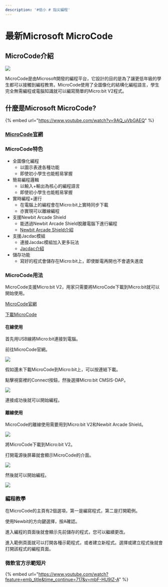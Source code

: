 ```yaml
---
description: '#低小 # 指尖編程'
---
```


# 最新Microsoft MicroCode

## MicroCode介紹

![](https://kittenbothk.readthedocs.io/en/latest/\_images/newbit1.png)

MicroCode是由Microsoft開發的編程平台，它設計的目的是為了讓更低年級的學生都可以接觸到編程教育。MicroCode使用了全圖像化的結構化編程語言，學生完全無需編程或電腦知識就可以編寫簡單的Micro:bit V2程式。

## 什麼是Microsoft MicroCode?

{% embed url="https://www.youtube.com/watch?v=9AQ_uVbGAEQ" %}

### [MicroCode官網](https://microsoft.github.io/microcode/#H4sIAEmiv2MAA32OWwuCMBiG/1JmB3aZIrXhFJmH5V1lwre0AhWdv75PZ9BVVy8PvKe7Zv2tJs/8mNZUvfe0OkBYtah0UY7aQDJ6IEUPkaC7TDMnTAzHhoMAWFGK4cdP//q5chwKyPEZpFw1+CPG/Svmt5Fghe8yZ+aHN3B35sDwSnMPu6aMbS2b5muZWsQ/4Tbght2SpVdMua939rhsnUs2XjLSUfWCQtEucDeaAyMf85b1ohABAAA=)

### MicroCode特色

* 全圖像化編程
  * 以圖示表達各種功能
  * 即使初小學生也能輕易掌握
* 簡易編程邏輯
  * 以輸入+輸出為核心的編程語言
  * 即使初小學生也能輕易掌握
* 實時編程+運行
  * 在電腦上的編程會在Micro:bit上實時同步下載
  * 亦實現可以離線編程
* 支援Newbit Arcade Shield
  * 能透過Newbit Arcade Shield脫離電腦下進行編程
  * [Newbit Arcade Shield介紹](../expansion\_board/newbit-arcade-shield/arcadeshield.md)
* 支援Jacdac模組
  * 連接Jacdac模組加入更多玩法
  * [Jacdac介紹](../microsoft-jacdac-xi-lie/jacdac.md)
* 儲存功能
  * 寫好的程式會儲存在Micro:bit上，即使斷電再開也不會遺失進度

### MicroCode用法

MicroCode支援Micro:bit V2，用家只需要將MicroCode下載到Micro:bit就可以開始使用。

[MicroCode官網](https://microsoft.github.io/microcode/#H4sIAMDPv2MAA32OWwuCMBiG/1JmB3aZIrXhFJmH5V1lwre0AhWdv75PZ9BVVy8PvKe7Zv2tJs/8mNZUvfe0OkBYtah0UY7aQDJ6IEUPkaC7TDMnTAzHhoMAWFGK4cdP//q5chwKyPEZpFw1+CPG/Svmt5Fghe8yZ+aHN3B35sDwSnMPu6aMbS2b5muZWsQ/4Tbght2SpVdMua939rhsnUs2XjLSUfWCQtEucDeaAyMf85b1ohABAAA=)

[下載MicroCode](https://microsoft.github.io/microcode/assets/hex/microcode-zh-hk.hex)

#### 在線使用

首先用USB線將Micro:bit連接到電腦。

前往MicroCode官網。

![](https://kittenbothk.readthedocs.io/en/latest/\_images/microcode1.png)

假如還未下載MicroCode到Micro:bit上，可以按連結下載。

點擊視窗裡的Connect按鈕，然後選擇Micro:bit CMSIS-DAP。

![](https://kittenbothk.readthedocs.io/en/latest/\_images/microcode2.png)

連接成功後就可以開始編程。

#### 離線使用

MicroCode的離線使用需要用到Micro:bit V2和Newbit Arcade Shield。

![](https://kittenbothk.readthedocs.io/en/latest/\_images/newbit2.png)

將MicroCode下載到Micro:bit V2。

打開電源後屏幕就會顯示MicroCode的介面。

![](https://kittenbothk.readthedocs.io/en/latest/\_images/newbit3.png)

然後就可以開始編程。

![](https://kittenbothk.readthedocs.io/en/latest/\_images/newbit4.png)

### 編程教學

在MicroCode的主頁有2個選項，第一是編寫程式，第二是打開範例。

使用Newbit的方向鍵選擇，按A確認。

進入編程的頁面後就會顯示先前儲存的程式，您可以繼續更改。

進入範例頁面就可以打開各種示範程式，或者建立新程式。選擇或建立程式後就會打開該程式的編程頁面。

### 微軟官方示範短片

{% embed url="https://www.youtube.com/watch?feature=emb_title&time_continue=717&v=mbF-HU9IZ-A" %}
